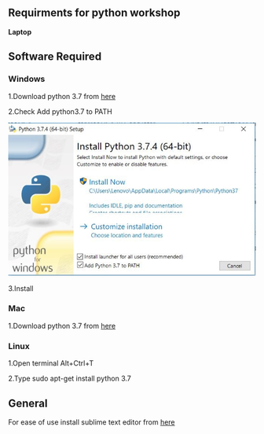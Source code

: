 ## Requirments for python workshop
**Laptop**
## Software Required
### Windows
1.Download python 3.7 from [here](https://www.python.org/)

2.Check Add python3.7 to PATH

![Check Add python3.7 to PATH](https://raw.githubusercontent.com/SV-1509/IEEE-RAS-Python-session/master/py.JPG)

3.Install
### Mac
1.Download python 3.7 from [here](https://www.python.org/)

### Linux
1.Open terminal Alt+Ctrl+T

2.Type sudo apt-get install python 3.7

## General
For ease of use install sublime text editor from [here](http://www.sublimetext.com/3)

